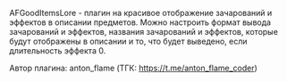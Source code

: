 AFGoodItemsLore - плагин на красивое отображение зачарований и эффектов в описании предметов. Можно настроить формат вывода зачарований и эффектов, названия зачарований и эффектов, которые будут отображены в описании и то, что будет выведено, если длительность эффекта 0.

Автор плагина: anton_flame (ТГК: https://t.me/anton_flame_coder)
